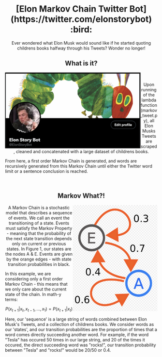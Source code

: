 <h1 align="center"> [Elon Markov Chain Twitter Bot](https://twitter.com/elonstorybot) :bird: </h1> 
<p align="center"> Ever wondered what Elon Musk would sound like if he started quoting childrens books halfway through his Tweets? Wonder no longer! </p>
<h2 align="center"> What is it? </h2>
<img align="left" height=250 src="img/twitter.png"/>

<br>
<p align="center"> 
  Upon running of the lambda function (markov_tweet.py), all Elon Musks Tweets are scraped, cleaned and concatenated with a large dataset of childrens books. 
  
  From here, a first order Markov Chain is generated, and words are recursively generated from this Markov Chain until either the Twitter word limit or a sentence conclusion is reached.
</p>
<br>
<h2 align="center"> Markov What?! </h2>

<img align="right" height=350 src="img/markov_chain.png"/>
<p align="center"> 
  A Markov Chain is a stochastic model that describes a sequence of events. We call an event the transitioning of a state. Events must satisfy the Markov Property - meaning that the probability of the next state transition depends only on current or previous states. In Figure 1, our states are the nodes A & E. Events are given by the orange edges - with state transition probabilities in black.
  
  In this example, we are considering only a first order Markov Chain - this means that we only care about the current state of the chain. In math-y terms:

  ```math
    P(x_{t+1} | x_t, x_{t-1}, ..., x_1) = P(x_{t+1} | x_t)
  ```
  
  Here, our 'sequence' is a large string of words combined between Elon Musk's Tweets, and a collection of childrens books. We consider words as our 'states', and our transition probabilities are the proportion of times that a word comes directly succeeding another word. For example, if the word "Tesla" has occured 50 times in our large string, and 20 of the times it occured, the direct succeeding word was "rocks!", our transition probability between "Tesla" and "rocks!" would be 20/50 or 0.4.
</p>
